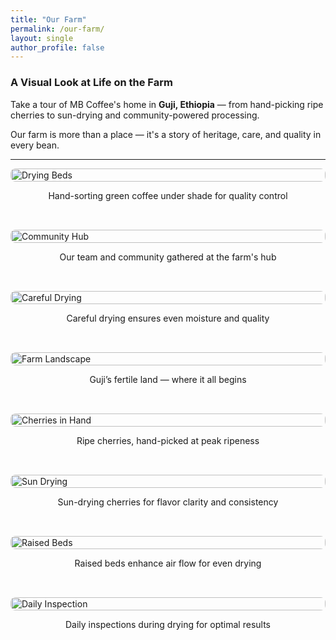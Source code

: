 ```yaml
---
title: "Our Farm"
permalink: /our-farm/
layout: single
author_profile: false
---
```


### A Visual Look at Life on the Farm

Take a tour of MB Coffee's home in **Guji, Ethiopia** — from hand-picking ripe cherries to sun-drying and community-powered processing.

Our farm is more than a place — it's a story of heritage, care, and quality in every bean.

---

<div style="display: flex; flex-direction: column; gap: 2rem;">

  <div>
    <img src="/gedefaws-mbcoffee.github.io/assets/images/gallery1.jpeg" alt="Drying Beds" style="width:100%; max-width:800px; border-radius: 8px;" />
    <p style="text-align:center;">Hand-sorting green coffee under shade for quality control</p>
  </div>

  <div>
    <img src="/gedefaws-mbcoffee.github.io/assets/images/gallery2.jpeg" alt="Community Hub" style="width:100%; max-width:800px; border-radius: 8px;" />
    <p style="text-align:center;">Our team and community gathered at the farm's hub</p>
  </div>

  <div>
    <img src="/gedefaws-mbcoffee.github.io/assets/images/gallery3.jpeg" alt="Careful Drying" style="width:100%; max-width:800px; border-radius: 8px;" />
    <p style="text-align:center;">Careful drying ensures even moisture and quality</p>
  </div>

  <div>
    <img src="/gedefaws-mbcoffee.github.io/assets/images/gallery4.jpeg" alt="Farm Landscape" style="width:100%; max-width:800px; border-radius: 8px;" />
    <p style="text-align:center;">Guji’s fertile land — where it all begins</p>
  </div>

  <div>
    <img src="/gedefaws-mbcoffee.github.io/assets/images/gallery5.jpeg" alt="Cherries in Hand" style="width:100%; max-width:800px; border-radius: 8px;" />
    <p style="text-align:center;">Ripe cherries, hand-picked at peak ripeness</p>
  </div>

  <div>
    <img src="/gedefaws-mbcoffee.github.io/assets/images/gallery6.jpeg" alt="Sun Drying" style="width:100%; max-width:800px; border-radius: 8px;" />
    <p style="text-align:center;">Sun-drying cherries for flavor clarity and consistency</p>
  </div>

  <div>
    <img src="/gedefaws-mbcoffee.github.io/assets/images/gallery7.jpeg" alt="Raised Beds" style="width:100%; max-width:800px; border-radius: 8px;" />
    <p style="text-align:center;">Raised beds enhance air flow for even drying</p>
  </div>

  <div>
    <img src="/gedefaws-mbcoffee.github.io/assets/images/gallery8.jpeg" alt="Daily Inspection" style="width:100%; max-width:800px; border-radius: 8px;" />
    <p style="text-align:center;">Daily inspections during drying for optimal results</p>
  </div>

</div>
